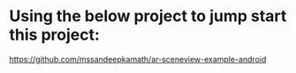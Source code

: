 # Using the below project to jump start this project:
https://github.com/mssandeepkamath/ar-sceneview-example-android